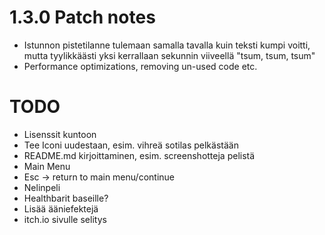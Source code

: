 # 1.3.0 Patch notes

- Istunnon pistetilanne tulemaan samalla tavalla kuin teksti kumpi voitti, mutta tyylikkäästi yksi kerrallaan sekunnin viiveellä "tsum, tsum, tsum"
- Performance optimizations, removing un-used code etc. 

# TODO

- Lisenssit kuntoon
- Tee Iconi uudestaan, esim. vihreä sotilas pelkästään
- README.md kirjoittaminen, esim. screenshotteja pelistä
- Main Menu
- Esc -> return to main menu/continue
- Nelinpeli
- Healthbarit baseille? 
- Lisää ääniefektejä
- itch.io sivulle selitys
